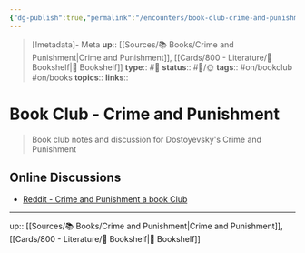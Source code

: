 ```yaml
---
{"dg-publish":true,"permalink":"/encounters/book-club-crime-and-punishment/","title":"Book Club - Crime and Punishment"}
---
```


> [!metadata]- Meta
> **up**:: [[Sources/📚 Books/Crime and Punishment\|Crime and Punishment]], [[Cards/800 - Literature/📗 Bookshelf\|📗 Bookshelf]]
> **type**:: #📝 
> **status**:: #📝/🌞
> **tags**:: #on/bookclub #on/books
> **topics**:: 
> **links**::


# Book Club - Crime and Punishment 

> Book club notes and discussion for Dostoyevsky's Crime and Punishment

## Online Discussions
- [Reddit - Crime and Punishment a book Club](https://www.reddit.com/r/bookclub/s/l8B2CVrpQO)


---
up:: [[Sources/📚 Books/Crime and Punishment\|Crime and Punishment]], [[Cards/800 - Literature/📗 Bookshelf\|📗 Bookshelf]]

